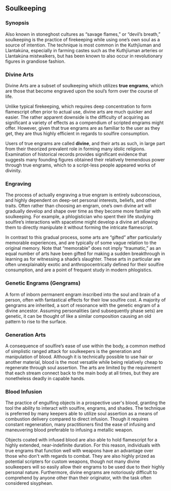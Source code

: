 ## Soulkeeping

### Synopsis

Also known in stoneghost cultures as “savage flames,” or “devil’s breath,” soulkeeping is the practice of firekeeping while using one’s own soul as a source of intention. The technique is most common in the Kuthjïuman and Llantakúna, especially in farming castes such as the Kuthjïuman arteries or Llantakúna mistwalkers, but has been known to also occur in revolutionary figures in grandiose fashion.

### Divine Arts

Divine Arts are a subset of soulkeeping which utilizes **true engrams**, which are those that become engraved upon the soul’s form over the course of life.

Unlike typical firekeeping, which requires deep concentration to form flamescript often prior to actual use, divine arts are much quicker and easier. The rather apparent downside is the difficulty of acquiring as significant a variety of effects as a compendium of scripted engrams might offer. However, given that true engrams are as familiar to the user as they get, they are thus highly efficient in regards to soulfire consumption.

Users of true engrams are called **divine**, and their arts as such, in large part from their theorized prevalent role in forming many idolic religions. Examination of historical records provides significant evidence that suggests many founding figures obtained their relatively tremendous power through true engrams, which to a script-less people appeared works of divinity.

### Engraving

The process of actually engraving a true engram is entirely subconscious, and highly dependent on deep-set personal interests, beliefs, and other traits. Often rather than choosing an engram, one’s own divine art will gradually develop and shape over time as they become more familiar with soulkeeping. For example, a phlogistician who spent their life studying soulfire’s interactions with spacetime might develop a divine art allowing them to directly manipulate it without forming the intricate flamescript.

In contrast to this gradual process, some arts are “gifted” after particularly memorable experiences, and are typically of some vague relation to the original memory. Note that “memorable” does not imply “traumatic,” as an equal number of arts have been gifted for making a sudden breakthrough in learning as for witnessing a shade’s slaughter. These arts in particular are often unexplainably exotic and anthropocentrically defined for their soulfire consumption, and are a point of frequent study in modern phlogistics.

### Genetic Engrams (Gengrams)

A form of inborn permanent engram inscribed into the soul and brain of a person, often with fantastical effects for their low soulfire cost. A majority of gengrams are inherited, a sort of resonance with the genetic engram of a divine ancestor. Assuming personalities (and subsequently phase sets) are genetic, it can be thought of like a similar composition causing an old pattern to rise to the surface.

### Generation Arts

A consequence of soulfire’s ease of use within the body, a common method of simplistic ranged attack for soulkeepers is the generation and manipulation of blood. Although it is technically possible to use hair or another material, blood is the most versatile while being relatively cheap to regenerate through soul assertion. The arts are limited by the requirement that each stream connect back to the main body at all times, but they are nonetheless deadly in capable hands.

### Blood Infusion

The practice of engulfing objects in a prospective user's blood, granting the tool the ability to interact with soulfire, engrams, and shades. The technique is preferred by many keepers able to utilize soul assertion as a means of combustion delivery compared to direct infusion. Though it requires constant regeneration, many practitioners find the ease of infusing and maneuvering blood preferable to infusing a metallic weapon.

Objects coated with infused blood are also able to hold flamescript for a highly extended, near-indefinite duration. For this reason, individuals with true engrams that function well with weapons have an advantage over those who don't with regards to combat. They are also highly prized as potential scripters for custom weapons, though not many divine soulkeepers will so easily allow their engrams to be used due to their highly personal nature. Furthermore, divine engrams are notoriously difficult to comprehend by anyone other than their originator, with the task often considered sisyphean.